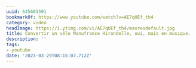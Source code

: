 ```yaml
---
uuid: 645601591
bookmarkOf: https://www.youtube.com/watch?v=AE7qUEf_th4
category: video
headImage: https://i.ytimg.com/vi/AE7qUEf_th4/maxresdefault.jpg
title: Convertir un vélo Manufrance Hirondelle, oui, mais en musique.
description: ''
tags:
- youtube
date: '2023-03-29T08:15:07.712Z'
---
```



